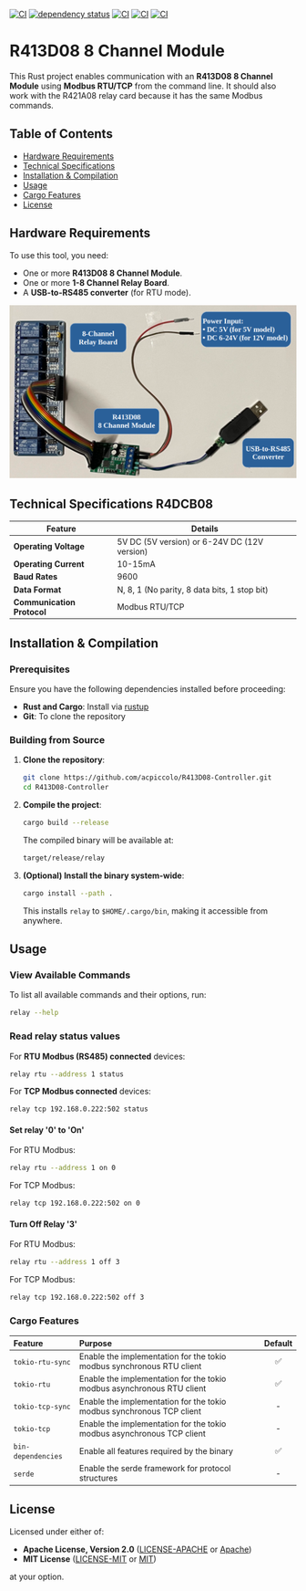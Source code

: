 [![CI](https://github.com/acpiccolo/R413D08-Controller/actions/workflows/check.yml/badge.svg)](https://github.com/acpiccolo/R413D08-Controller/actions/workflows/check.yml)
[![dependency status](https://deps.rs/repo/github/acpiccolo/R413D08-Controller/status.svg)](https://deps.rs/repo/github/acpiccolo/R413D08-Controller)
[![CI](https://img.shields.io/badge/License-MIT-blue.svg)](https://github.com/acpiccolo/R413D08-Controller/blob/main/LICENSE-MIT)
[![CI](https://img.shields.io/badge/License-Apache_2.0-blue.svg)](https://github.com/acpiccolo/R413D08-Controller/blob/main/LICENSE-APACHE)
[![CI](https://img.shields.io/badge/Conventional%20Commits-1.0.0-yellow.svg)](https://conventionalcommits.org)

# R413D08 8 Channel Module
This Rust project enables communication with an **R413D08 8 Channel Module** using **Modbus RTU/TCP** from the command line. It should also work with the R421A08 relay card because it has the same Modbus commands.

## Table of Contents
- [Hardware Requirements](#hardware-requirements)
- [Technical Specifications](#technical-specifications-r4dcb08)
- [Installation & Compilation](#installation--compilation)
- [Usage](#usage)
- [Cargo Features](#cargo-features)
- [License](#license)

## Hardware Requirements
To use this tool, you need:
- One or more **R413D08 8 Channel Module**.
- One or more **1-8 Channel Relay Board**.
- A **USB-to-RS485 converter** (for RTU mode).

![R413D08 8 Channel Module](/images/r413d08.png)

## Technical Specifications R4DCB08
| Feature | Details |
|---------|---------|
| **Operating Voltage** | 5V DC (5V version) or 6-24V DC (12V version) |
| **Operating Current** | 10-15mA |
| **Baud Rates** | 9600 |
| **Data Format** | N, 8, 1 (No parity, 8 data bits, 1 stop bit) |
| **Communication Protocol** | Modbus RTU/TCP |

## Installation & Compilation

### Prerequisites
Ensure you have the following dependencies installed before proceeding:
- **Rust and Cargo**: Install via [rustup](https://rustup.rs/)
- **Git**: To clone the repository

### **Building from Source**
1. **Clone the repository**:
   ```sh
   git clone https://github.com/acpiccolo/R413D08-Controller.git
   cd R413D08-Controller
   ```
2. **Compile the project**:
   ```sh
   cargo build --release
   ```
   The compiled binary will be available at:
   ```sh
   target/release/relay
   ```
3. **(Optional) Install the binary system-wide**:
   ```sh
   cargo install --path .
   ```
   This installs `relay` to `$HOME/.cargo/bin`, making it accessible from anywhere.

## Usage
### View Available Commands
To list all available commands and their options, run:
```sh
relay --help
```
### Read relay status values
For **RTU Modbus (RS485) connected** devices:
```sh
relay rtu --address 1 status
```
For **TCP Modbus connected** devices:
```sh
relay tcp 192.168.0.222:502 status
```
#### Set relay '0' to 'On'
For RTU Modbus:
```sh
relay rtu --address 1 on 0
```
For TCP Modbus:
```sh
relay tcp 192.168.0.222:502 on 0
```
#### Turn Off Relay '3'
For RTU Modbus:
```sh
relay rtu --address 1 off 3
```
For TCP Modbus:
```sh
relay tcp 192.168.0.222:502 off 3
```

### Cargo Features
| Feature | Purpose | Default |
| :--- | :------ | :-----: |
| `tokio-rtu-sync` | Enable the implementation for the tokio modbus synchronous RTU client | ✅ |
| `tokio-rtu` | Enable the implementation for the tokio modbus asynchronous RTU client | ✅ |
| `tokio-tcp-sync` | Enable the implementation for the tokio modbus synchronous TCP client | - |
| `tokio-tcp` | Enable the implementation for the tokio modbus asynchronous TCP client | - |
| `bin-dependencies` | Enable all features required by the binary | ✅ |
| `serde` | Enable the serde framework for protocol structures | - |


## License
Licensed under either of:
* **Apache License, Version 2.0** ([LICENSE-APACHE](LICENSE-APACHE) or [Apache](http://www.apache.org/licenses/LICENSE-2.0))
* **MIT License** ([LICENSE-MIT](LICENSE-MIT) or [MIT](http://opensource.org/licenses/MIT))

at your option.
